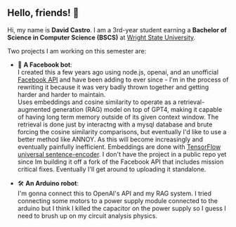 ## Hello, friends! 👋

Hi, my name is **David Castro**. I am a 3rd-year student earning a **Bachelor of Science in Computer Science (BSCS)** at [Wright State University](https://www.wright.edu).

Two projects I am working on this semester are:

- 🤖 **A Facebook bot**:<br>I created this a few years ago using node.js, openai, and an unofficial [Facebook API](https://github.com/Schmavery/facebook-chat-api) and have been adding to ever since - I'm in the process of rewriting it because it was very badly thrown together and getting harder and harder to maintain. <br> Uses embeddings and cosine similarity to operate as a retrieval-augmented generation (RAG) model on top of GPT4, making it capable of having long term memory outside of its given context window. The retrieval is done just by interactng with a mysql database and brute forcing the cosine similarity comparisons, but eventually I'd like to use a better method like ANNOY. As this will become increasingly and eventually painfully inefficient. Embeddings are done with [TensorFlow universal sentence-encoder](https://github.com/tensorflow/tfjs-models/tree/master/universal-sentence-encoder). I don't have the project in a public repo yet since Im building it off a fork of the Facebook API that includes mission critical fixes. Eventually I'll get around to uploading it standalone.

- 🛠️ **An Arduino robot**:<br>I'm gonna connect this to OpenAI's API and my RAG system. I tried connecting some motors to a power supply module connected to the arduino but I think I killed the capacitor on the power supply so I guess I need to brush up on my circuit analysis physics.
